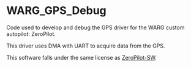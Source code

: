 # WARG_GPS_Debug

Code used to develop and debug the GPS driver for the WARG custom autopilot: ZeroPilot.

This driver uses DMA with UART to acquire data from the GPS.

This software falls under the same license as [ZeroPilot-SW](https://github.com/UWARG/ZeroPilot-SW/blob/devel/LICENSE.md). 








